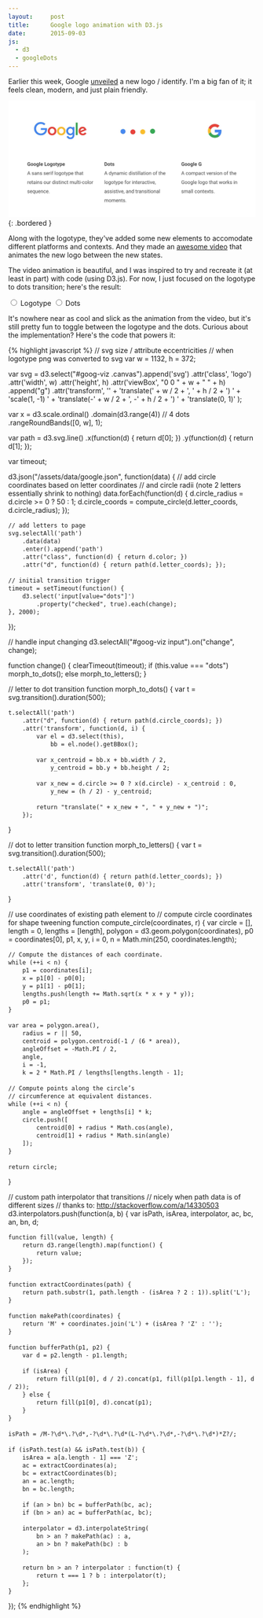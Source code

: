 ```yaml
---
layout:     post
title:      Google logo animation with D3.js
date:       2015-09-03
js:
  - d3
  - googleDots
---
```


Earlier this week, Google [unveiled][article] a new logo / identify. I'm a big
fan of it; it feels clean, modern, and just plain friendly.

![Google logo elements](/assets/img/writing/google-logo-elements.jpg){:
.bordered }

Along with the logotype, they've added some new elements to accomodate different
platforms and contexts. And they made an [awesome video][video] that animates
the new logo between the new states.

The video animation is beautiful, and I was inspired to try and recreate it (at
least in part) with code (using D3.js). For now, I just focused on the logotype
to dots transition; here's the result:

<div id="viz-google-dots">
  <div class="input-group">
    <label>
      <input type="radio" name="mode" value="letters" />
      Logotype
    </label>
    <label>
      <input type="radio" name="mode" value="dots" />
      Dots
    </label>
  </div>
  <div class="svg-holder center">
  </div>
</div>

It's nowhere near as cool and slick as the animation from the video, but it's
still pretty fun to toggle between the logotype and the dots. Curious about the
implementation? Here's the code that powers it:

<div class="long-code-block">
{% highlight javascript %}
// svg size / attribute eccentricities 
// when logotype png was converted to svg
var w = 1132,
    h = 372;

var svg = d3.select("#goog-viz .canvas").append('svg')
    .attr('class', 'logo')
    .attr('width', w)
    .attr('height', h)
    .attr('viewBox', "0 0 " + w + " " + h)
  .append("g")
    .attr('transform', '' +
        'translate(' + w / 2 + ', ' + h / 2 + ') ' +
        'scale(1, -1) ' +
        'translate(-' + w / 2 + ', -' + h / 2 + ') ' +
        'translate(0, 1)'
    );

var x = d3.scale.ordinal()
    .domain(d3.range(4)) // 4 dots
    .rangeRoundBands([0, w], 1);

var path = d3.svg.line()
    .x(function(d) { return d[0]; })
    .y(function(d) { return d[1]; });

var timeout;

d3.json("/assets/data/google.json", function(data) {
    // add circle coordinates based on letter coordinates
    // and circle radii (note 2 letters essentially shrink to nothing)
    data.forEach(function(d) {
        d.circle_radius = d.circle >= 0 ? 50 : 1;
        d.circle_coords = compute_circle(d.letter_coords, d.circle_radius);
    });

    // add letters to page
    svg.selectAll('path')
        .data(data)
        .enter().append('path')
        .attr("class", function(d) { return d.color; })
        .attr("d", function(d) { return path(d.letter_coords); });

    // initial transition trigger
    timeout = setTimeout(function() {
        d3.select('input[value="dots"]')
            .property("checked", true).each(change);
    }, 2000);
});

// handle input changing
d3.selectAll("#goog-viz input").on("change", change);

function change() {
    clearTimeout(timeout);
    if (this.value === "dots") morph_to_dots();
    else morph_to_letters();
}

// letter to dot transition
function morph_to_dots() {
    var t = svg.transition().duration(500);

    t.selectAll('path')
        .attr("d", function(d) { return path(d.circle_coords); })
        .attr('transform', function(d, i) {
            var el = d3.select(this),
                bb = el.node().getBBox();

            var x_centroid = bb.x + bb.width / 2,
                y_centroid = bb.y + bb.height / 2;

            var x_new = d.circle >= 0 ? x(d.circle) - x_centroid : 0,
                y_new = (h / 2) - y_centroid;

            return "translate(" + x_new + ", " + y_new + ")";
        });
}

// dot to letter transition
function morph_to_letters() {
    var t = svg.transition().duration(500);

    t.selectAll('path')
        .attr('d', function(d) { return path(d.letter_coords); })
        .attr('transform', 'translate(0, 0)');
}

// use coordinates of existing path element to 
// compute circle coordinates for shape tweening
function compute_circle(coordinates, r) {
    var circle = [],
        length = 0,
        lengths = [length],
        polygon = d3.geom.polygon(coordinates),
        p0 = coordinates[0],
        p1,
        x,
        y,
        i = 0,
        n = Math.min(250, coordinates.length);

    // Compute the distances of each coordinate.
    while (++i < n) {
        p1 = coordinates[i];
        x = p1[0] - p0[0];
        y = p1[1] - p0[1];
        lengths.push(length += Math.sqrt(x * x + y * y));
        p0 = p1;
    }

    var area = polygon.area(),
        radius = r || 50,
        centroid = polygon.centroid(-1 / (6 * area)),
        angleOffset = -Math.PI / 2,
        angle,
        i = -1,
        k = 2 * Math.PI / lengths[lengths.length - 1];

    // Compute points along the circle’s 
    // circumference at equivalent distances.
    while (++i < n) {
        angle = angleOffset + lengths[i] * k;
        circle.push([
            centroid[0] + radius * Math.cos(angle),
            centroid[1] + radius * Math.sin(angle)
        ]);
    }

    return circle;
}

// custom path interpolator that transitions 
// nicely when path data is of different sizes
// thanks to: http://stackoverflow.com/a/14330503
d3.interpolators.push(function(a, b) {
    var isPath, isArea, interpolator, ac, bc, an, bn, d;

    function fill(value, length) {
        return d3.range(length).map(function() {
            return value;
        });
    }

    function extractCoordinates(path) {
        return path.substr(1, path.length - (isArea ? 2 : 1)).split('L');
    }

    function makePath(coordinates) {
        return 'M' + coordinates.join('L') + (isArea ? 'Z' : '');
    }

    function bufferPath(p1, p2) {
        var d = p2.length - p1.length;

        if (isArea) {
            return fill(p1[0], d / 2).concat(p1, fill(p1[p1.length - 1], d / 2));
        } else {
            return fill(p1[0], d).concat(p1);
        }
    }

    isPath = /M-?\d*\.?\d*,-?\d*\.?\d*(L-?\d*\.?\d*,-?\d*\.?\d*)*Z?/;

    if (isPath.test(a) && isPath.test(b)) {
        isArea = a[a.length - 1] === 'Z';
        ac = extractCoordinates(a);
        bc = extractCoordinates(b);
        an = ac.length;
        bn = bc.length;

        if (an > bn) bc = bufferPath(bc, ac);
        if (bn > an) ac = bufferPath(ac, bc);

        interpolator = d3.interpolateString(
            bn > an ? makePath(ac) : a,
            an > bn ? makePath(bc) : b
        );

        return bn > an ? interpolator : function(t) {
            return t === 1 ? b : interpolator(t);
        };
    }
});
{% endhighlight %}
</div>

[article]: https://design.google.com/articles/evolving-the-google-identity/
[video]: https://g-design.storage.googleapis.com/production/v5/assets/g-header.mp4
